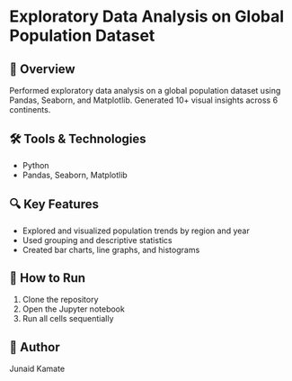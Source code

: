 # Exploratory Data Analysis on Global Population Dataset

## 📌 Overview
Performed exploratory data analysis on a global population dataset using Pandas, Seaborn, and Matplotlib. Generated 10+ visual insights across 6 continents.

## 🛠️ Tools & Technologies
- Python
- Pandas, Seaborn, Matplotlib

## 🔍 Key Features
- Explored and visualized population trends by region and year
- Used grouping and descriptive statistics
- Created bar charts, line graphs, and histograms

## 🚀 How to Run
1. Clone the repository
2. Open the Jupyter notebook
3. Run all cells sequentially

## 👤 Author
Junaid Kamate
